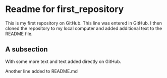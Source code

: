 # Readme for first_repository
This is my first repository on GitHub. This line was entered in GitHub.
I then cloned the repository to my local computer and added 
additional text to the README file.

## A subsection

With some more text and text added directly on GitHub.

Another line added to README.md
